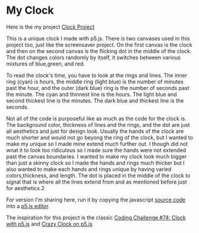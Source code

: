 # My Clock

Here is the my project [Clock Project](https://editor.p5js.org/4everstandup/full/v2bTQDQ7m)

This is a unique clock I made with p5.js. There is two canvases used in this project too, just like the screensaver project. On the first canvas is the clock and then on the second canvas is the flicking dot in the middle of the clock. The dot changes colors randomly by itself, it switches between various mixtures of blue,green, and red. 

To read the clock's time, you have to look at the rings and lines. The inner ring (cyan) is hours, the middle ring (light blue) is the number of minutes past the hour, and the outer (dark blue) ring is the number of seconds past the minute. The cyan and thinnest line is the hours. The light blue and second thickest line is the minutes. The dark blue and thickest line is the seconds. 

Not all of the code is purposeful like as much as the code for the clock is. The background color, thickness of lines and the rings, and the dot are just all aesthetics and just for design look. Usually the hands of the clock are much shorter and would not go beyong the ring of the clock, but I wanted to make my unique so I made mine extend much further out. I though did not wnat it to look too ridiculous so I made sure the hands were not extended past the canvas boundaries. I wanted to make my clock look much bigger than just a skinny clock so I made the hands and rings much thicker but I also wanted to make each hands and rings unique by having varied colors,thickness, and length. The dot is placed in the middle of the clock to signal that is where all the lines extend from and as mentioned before just for aesthetics.2

For version I'm sharing here, run it by copying the javascript [source code](https://github.com/wbobowiec1/creativecode/blob/master/clock/clock.js) into a [p5.js editor](http://editor.p5js.org). 

The inspiration for this project is the classic [Coding Challenge #74: Clock with p5.js](https://www.youtube.com/watch?v=E4RyStef-gY) and [Crazy Clock on p5.js](https://youtu.be/H_DolEtz5jo)

